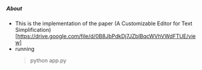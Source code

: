 ##### About
* This is the implementation of the paper (A Customizable Editor for Text Simplification)[https://drive.google.com/file/d/0B8JbPdkDj7JZblBqcWVhVWdFTUE/view]
* running
    > python app.py  
      